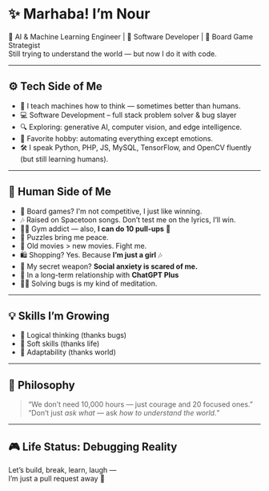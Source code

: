 # ✨ Marhaba! I’m Nour

🧠 AI & Machine Learning Engineer | 🧩 Software Developer | 🎲 Board Game Strategist  
Still trying to understand the world — but now I do it with code.

---

## ⚙️ Tech Side of Me

- 🧠 I teach machines how to think — sometimes better than humans.
- 💻 Software Development – full stack problem solver & bug slayer
- 🔍 Exploring: generative AI, computer vision, and edge intelligence.
- 🤖 Favorite hobby: automating everything except emotions.
- 🛠️ I speak Python, PHP, JS, MySQL, TensorFlow, and OpenCV fluently (but still learning humans).

---

## 🌈 Human Side of Me

- 🎲 Board games? I'm not competitive, I just like winning.
- 🎶 Raised on Spacetoon songs. Don’t test me on the lyrics, I’ll win.
- 🧗‍♀️ Gym addict — also, **I can do 10 pull-ups** 💪
- 🧩 Puzzles bring me peace.
- 🎥 Old movies > new movies. Fight me.
- 🛍️ Shopping? Yes. Because **I’m just a girl** 🎶
- 🧠 My secret weapon? **Social anxiety is scared of me.**
- 💬 In a long-term relationship with **ChatGPT Plus**
- 🧘‍♀️ Solving bugs is my kind of meditation.

---

## 💡 Skills I’m Growing

- 🧠 Logical thinking (thanks bugs)
- 💬 Soft skills (thanks life)
- 🔁 Adaptability (thanks world)

---

## 🧠 Philosophy

> “We don’t need 10,000 hours — just courage and 20 focused ones.”  
> “Don’t just *ask what* — ask *how to understand the world.*”

---

## 🎮 Life Status: Debugging Reality

Let’s build, break, learn, laugh —  
I’m just a pull request away 👾

